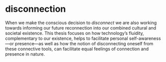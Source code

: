 # disconnection
When we make the conscious decision to *disconnect* we are also working towards informing our future reconnection into our combined cultural and societal existence. This thesis focuses on how technology’s fluidity, complementary to our existence, helps to facilitate personal self-awareness—or presence—as well as how the notion of disconnecting oneself from these connective tools, can facilitate equal feelings of connection and presence in nature. 	 
